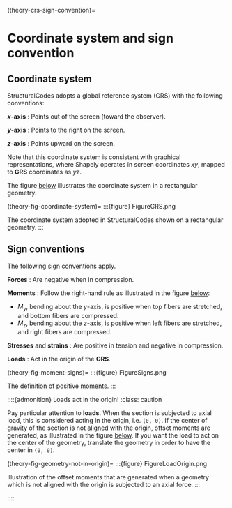 (theory-crs-sign-convention)=
# Coordinate system and sign convention

## Coordinate system
StructuralCodes adopts a global reference system (GRS) with the following conventions:

**$x$-axis**
: Points out of the screen (toward the observer).

**$y$-axis**
: Points to the right on the screen.

**$z$-axis**
: Points upward on the screen.

Note that this coordinate system is consistent with graphical representations, where Shapely operates in screen coordinates $xy$, mapped to **GRS** coordinates as $yz$.

The figure [below](#theory-fig-coordinate-system) illustrates the coordinate system in a rectangular geometry.

(theory-fig-coordinate-system)=
:::{figure} FigureGRS.png

The coordinate system adopted in StructuralCodes shown on a rectangular geometry.
:::

## Sign conventions

The following sign conventions apply.

**Forces**
: Are negative when in compression.

**Moments**
: Follow the right-hand rule as illustrated in the figure [below](#theory-fig-moment-signs):
   - $M_{\textrm{y}}$, bending about the $y$-axis, is positive when top fibers are stretched, and bottom fibers are compressed.
   - $M_{\textrm{z}}$, bending about the $z$-axis, is positive when left fibers are stretched, and right fibers are compressed.

**Stresses** and **strains**
: Are positive in tension and negative in compression.

**Loads**
: Act in the origin of the **GRS**.

(theory-fig-moment-signs)=
:::{figure} FigureSigns.png

The definition of positive moments.
:::

::::{admonition} Loads act in the origin!
:class: caution

Pay particular attention to **loads**. When the section is subjected to axial load, this is considered acting in the origin, i.e. `(0, 0)`. If the center of gravity of the section is not aligned with the origin, offset moments are generated, as illustrated in the figure [below](#theory-fig-geometry-not-in-origin). If you want the load to act on the center of the geometry, translate the geometry in order to have the center in `(0, 0)`.

(theory-fig-geometry-not-in-origin)=
:::{figure} FigureLoadOrigin.png

Illustration of the offset moments that are generated when a geometry which is not aligned with the origin is subjected to an axial force.
:::

::::